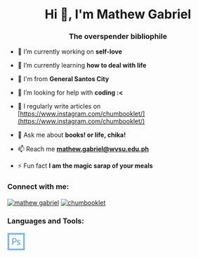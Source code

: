 <h1 align="center">Hi 👋, I'm Mathew Gabriel</h1>
<h3 align="center">The overspender bibliophile</h3>

- 🔭 I’m currently working on **self-love**

- 🌱 I’m currently learning **how to deal with life**

- 📝 I'm from **General Santos City**

- 🤝 I’m looking for help with **coding :<**

- 📝 I regularly write articles on [https://www.instagram.com/chumbooklet/](https://www.instagram.com/chumbooklet/)

- 💬 Ask me about **books! or life, chika!**

- 📫 Reach me **mathew.gabriel@wvsu.edu.ph**

- ⚡ Fun fact **I am the magic sarap of your meals**

<h3 align="left">Connect with me:</h3>
<p align="left">
<a href="https://fb.com/mathew gabriel" target="blank"><img align="center" src="https://raw.githubusercontent.com/rahuldkjain/github-profile-readme-generator/master/src/images/icons/Social/facebook.svg" alt="mathew gabriel" height="30" width="40" /></a>
<a href="https://instagram.com/chumbooklet" target="blank"><img align="center" src="https://raw.githubusercontent.com/rahuldkjain/github-profile-readme-generator/master/src/images/icons/Social/instagram.svg" alt="chumbooklet" height="30" width="40" /></a>
</p>

<h3 align="left">Languages and Tools:</h3>
<p align="left"> <a href="https://www.photoshop.com/en" target="_blank" rel="noreferrer"> <img src="https://raw.githubusercontent.com/devicons/devicon/master/icons/photoshop/photoshop-line.svg" alt="photoshop" width="40" height="40"/> </a> </p>
